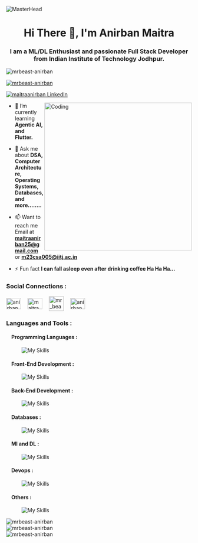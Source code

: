 ![MasterHead](https://camo.githubusercontent.com/4c3fd71b359cd5dfadc21247cde8f16ecbe5d41db8ac79ef28e3091ab02a8bef/68747470733a2f2f6d69722d73332d63646e2d63662e626568616e63652e6e65742f70726f6a6563745f6d6f64756c65732f6d61785f313230302f3831626234623136353638343031392e363430623630333864313333652e676966)

<h1 align="center">Hi There 👋, I'm Anirban Maitra</h1>
<h3 align="center">I am a ML/DL Enthusiast and passionate Full Stack Developer from Indian Institute of Technology Jodhpur.</h3>

<p align="left"> <img src="https://komarev.com/ghpvc/?username=mrbeast-anirban&label=Profile%20views&color=e65a35&style=flat" alt="mrbeast-anirban"/> </p>

<p align="left"> <a href="https://github.com/ryo-ma/github-profile-trophy"><img src="https://github-profile-trophy.vercel.app/?username=mrbeast-anirban&margin-w=15&theme=monokai&no-bg=true" alt="mrbeast-anirban" /></a> </p>

<p align="left"><a href="https://www.linkedin.com/in/maitraanirban" target="_blank"><img src="https://img.shields.io/badge/-Connect @ maitraanirban-blue?style=for-the-badge&logo=linkedin" alt="maitraanirban LinkedIn" /></a></p>

<img align="right" alt="Coding" width="400" left="200" src="https://cdn.dribbble.com/users/1162077/screenshots/3848914/programmer.gif">

- 🌱 I’m currently learning **Agentic AI, and Flutter.**

- 💬 Ask me about **DSA, Computer Architecture, Operating Systems, Databases, and more........**

- 📫 Want to reach me Email at **maitraanirban25@gmail.com** or **m23csa005@iitj.ac.in**

- ⚡ Fun fact **I can fall asleep even after drinking coffee Ha Ha Ha...**

<h3 align="left">Social Connections :</h3>
<p align="left">
<a href="https://twitter.com/anirbanmaitra11" target="blank"><img align="center" src="https://raw.githubusercontent.com/rahuldkjain/github-profile-readme-generator/master/src/images/icons/Social/twitter.svg" alt="anirbanmaitra11" height="30" width="40" /></a>&emsp;
<a href="https://linkedin.com/in/maitraanirban" target="blank"><img align="center" src="https://raw.githubusercontent.com/rahuldkjain/github-profile-readme-generator/master/src/images/icons/Social/linked-in-alt.svg" alt="maitraanirban" height="30" width="40" /></a>&emsp;
<a href="https://www.codechef.com/users/mr_beast_1999" target="blank"><img align="center" src="https://img.icons8.com/?size=100&id=Wq4dyyhFKRz6&format=png&color=000000" alt="mr_beast_1999" height="40" width="40" /></a>&emsp;
<a href="https://www.leetcode.com/anirban_maitra" target="blank"><img align="center" src="https://raw.githubusercontent.com/rahuldkjain/github-profile-readme-generator/master/src/images/icons/Social/leet-code.svg" alt="anirban_maitra" height="30" width="40" /></a>
</p>


<h3 align="left">Languages and Tools :</h3>
<h4 align="left">&emsp;Programming Languages :</h4>

&emsp;&emsp;&emsp;![My Skills](https://skillicons.dev/icons?i=cpp,python,javascript,c)

<h4 align="left">&emsp;Front-End Development :</h3>

&emsp;&emsp;&emsp;![My Skills](https://skillicons.dev/icons?i=html,css,angular,bootstrap,react)

<h4 align="left">&emsp;Back-End Development :</h4>

&emsp;&emsp;&emsp;![My Skills](https://skillicons.dev/icons?i=nodejs,express,kafka)

<h4 align="left">&emsp;Databases :</h3>

&emsp;&emsp;&emsp;![My Skills](https://skillicons.dev/icons?i=mongodb,mysql)

<h4 align="left">&emsp;Ml and DL :</h3>

&emsp;&emsp;&emsp;![My Skills](https://skillicons.dev/icons?i=pytorch,tensorflow,opencv,sklearn)

<h4 align="left">&emsp;Devops :</h4>

&emsp;&emsp;&emsp;![My Skills](https://skillicons.dev/icons?i=aws,docker)

<h4 align="left">&emsp;Others :</h4>

&emsp;&emsp;&emsp;![My Skills](https://skillicons.dev/icons?i=git,linux)

<div>
  <img src="https://github-readme-stats.vercel.app/api/top-langs?username=mrbeast-anirban&show_icons=true&locale=en&layout=compact" alt="mrbeast-anirban" />
</div>

<div>
  <img src="https://github-readme-stats.vercel.app/api?username=mrbeast-anirban&show_icons=true&locale=en" alt="mrbeast-anirban" />
</div>

<div>
  <img src="https://github-readme-streak-stats.herokuapp.com/?user=mrbeast-anirban" alt="mrbeast-anirban" />
</div>

